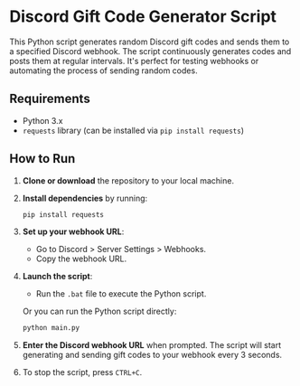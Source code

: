 # Discord Gift Code Generator Script

This Python script generates random Discord gift codes and sends them to a specified Discord webhook. The script continuously generates codes and posts them at regular intervals. It's perfect for testing webhooks or automating the process of sending random codes.

## Requirements

- Python 3.x
- `requests` library (can be installed via `pip install requests`)

## How to Run

1. **Clone or download** the repository to your local machine.
2. **Install dependencies** by running:
   ```bash
   pip install requests
   ```
3. **Set up your webhook URL**:
   - Go to Discord > Server Settings > Webhooks.
   - Copy the webhook URL.
   
4. **Launch the script**:
   - Run the `.bat` file to execute the Python script.

   Or you can run the Python script directly:
   ```bash
   python main.py
   ```

5. **Enter the Discord webhook URL** when prompted. The script will start generating and sending gift codes to your webhook every 3 seconds.

6. To stop the script, press `CTRL+C`.
